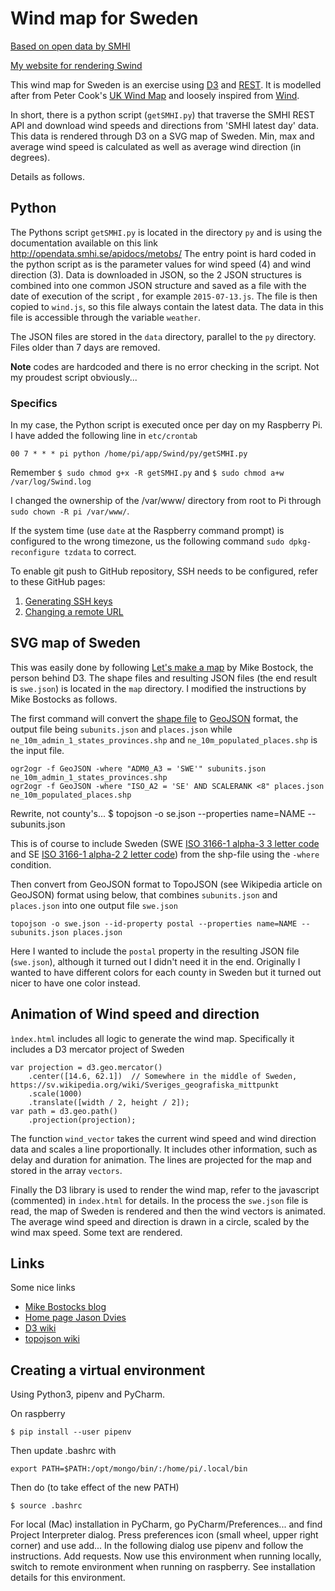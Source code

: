 # Wind map for Sweden

[Based on open data by SMHI](http://opendata.smhi.se/) 

[My website for rendering Swind](http://www.viltstigen.se/Swind/index.html)

This wind map for Sweden is an exercise using [D3](http://d3js.org) and [REST](https://en.wikipedia.org/wiki/Representational_state_transfer).
It is modelled after from Peter Cook's [UK Wind Map](http://prcweb.co.uk/lab/ukwind/) and loosely inspired from [Wind](http://hint.fm/wind/).

In short, there is a python script (`getSMHI.py`) that traverse the SMHI REST API and download wind speeds and directions from 'SMHI latest day' data.
This data is rendered through D3 on a SVG map of Sweden. Min, max and average wind speed is calculated as well as average wind direction (in degrees).

Details as follows.

## Python
The Pythons script `getSMHI.py` is located in the directory `py` and is using the documentation available on this 
link http://opendata.smhi.se/apidocs/metobs/
The entry point is hard coded in the python script as is the parameter values for wind speed (4) and wind direction (3).
Data is downloaded in JSON, so the 2 JSON structures is combined into one common JSON structure and saved as a file with 
the date of execution of the script
, for example `2015-07-13.js`. 
The file is then copied to `wind.js`, so this file always contain the latest data. The data in this file is accessible
through the variable `weather`.

The JSON files are stored in the `data` directory, parallel to the `py` directory. Files older than 7 days are removed.

**Note** codes are hardcoded and there is no error checking in the script. Not my proudest script obviously...

### Specifics
In my case, the Python script is executed once per day on my Raspberry Pi. I have added the following line in `etc/crontab`
    
    00 7 * * * pi python /home/pi/app/Swind/py/getSMHI.py

Remember `$ sudo chmod g+x -R getSMHI.py` and `$ sudo chmod a+w /var/log/Swind.log`

I changed the ownership of the /var/www/ directory from root to Pi through `sudo chown -R pi /var/www/`.

If the system time (use `date` at the Raspberry command prompt) is configured to the wrong timezone, us the following 
command `sudo dpkg-reconfigure tzdata` to correct.

To enable git push to GitHub repository, SSH needs to be configured, refer to these GitHub pages:

1. [Generating SSH keys](https://help.github.com/articles/generating-ssh-keys/)
2. [Changing a remote URL](https://help.github.com/articles/changing-a-remote-s-url/)

## SVG map of Sweden
This was easily done by following [Let's make a map](http://bost.ocks.org/mike/map/) by Mike Bostock, the person behind D3.
The shape files and resulting JSON files (the end result is `swe.json`) is located in the `map` directory.
I modified the instructions by Mike Bostocks as follows. 

The first command will convert the [shape file](https://en.wikipedia.org/wiki/Shapefile) 
to [GeoJSON](http://geojson.org/) format, the output file being `subunits.json` and `places.json` while 
`ne_10m_admin_1_states_provinces.shp` and `ne_10m_populated_places.shp` is the input file.

    ogr2ogr -f GeoJSON -where "ADM0_A3 = 'SWE'" subunits.json ne_10m_admin_1_states_provinces.shp
    ogr2ogr -f GeoJSON -where "ISO_A2 = 'SE' AND SCALERANK <8" places.json ne_10m_populated_places.shp

Rewrite, not county's...
    $ topojson -o se.json --properties name=NAME -- subunits.json

This is of course to include Sweden 
(SWE [ISO 3166-1 alpha-3 3 letter code](https://en.wikipedia.org/wiki/ISO_3166-1_alpha-3) and 
SE [ISO 3166-1 alpha-2 2 letter code](https://en.wikipedia.org/wiki/ISO_3166-1_alpha-2)) 
from the shp-file using the `-where` condition.

Then convert from GeoJSON format to TopoJSON (see Wikipedia article on GeoJSON) format using below, 
that combines `subunits.json` and `places.json` into one output file `swe.json`

    topojson -o swe.json --id-property postal --properties name=NAME -- subunits.json places.json

Here I wanted to include the `postal` property in the resulting JSON file (`swe.json`), although it turned out I didn't 
need it in the end. Originally I wanted to have different colors for each county in Sweden but it turned out nicer
to have one color instead.

## Animation of Wind speed and direction
`ìndex.html` includes all logic to generate the wind map. 
Specifically it includes a D3 mercator project of Sweden

    var projection = d3.geo.mercator()
        .center([14.6, 62.1])  // Somewhere in the middle of Sweden, https://sv.wikipedia.org/wiki/Sveriges_geografiska_mittpunkt
        .scale(1000)
        .translate([width / 2, height / 2]);
    var path = d3.geo.path()
        .projection(projection);

The function `wind_vector` takes the current wind speed and wind direction data and scales a line proportionally. 
It includes other information, such as delay and duration for animation. 
The lines are projected for the map and stored in the array `vectors`.

Finally the D3 library is used to render the wind map, refer to the javascript (commented) in `index.html` for details.
In the process the `swe.json` file is read, the map of Sweden is rendered and then the wind vectors is animated.
The average wind speed and direction is drawn in a circle, scaled by the wind max speed.
Some text are rendered.

## Links

Some nice links

* [Mike Bostocks blog](http://bost.ocks.org/mike/)
* [Home page Jason Dvies](https://www.jasondavies.com/)
* [D3 wiki](https://github.com/mbostock/d3/wiki/Tutorials)
* [topojson wiki](https://github.com/mbostock/topojson/wiki)

## Creating a virtual environment

Using Python3, pipenv and PyCharm.

On raspberry

    $ pip install --user pipenv

Then update .bashrc with

    export PATH=$PATH:/opt/mongo/bin/:/home/pi/.local/bin

Then do (to take effect of the new PATH)

    $ source .bashrc
    

For local (Mac) installation in PyCharm, go PyCharm/Preferences... and find Project Interpreter dialog.
Press preferences icon (small wheel, upper right corner) and use add... In the following dialog use pipenv and follow
the instructions. Add requests. Now use this environment when running locally, switch to remote environment when running
on raspberry. See installation details for this environment.



